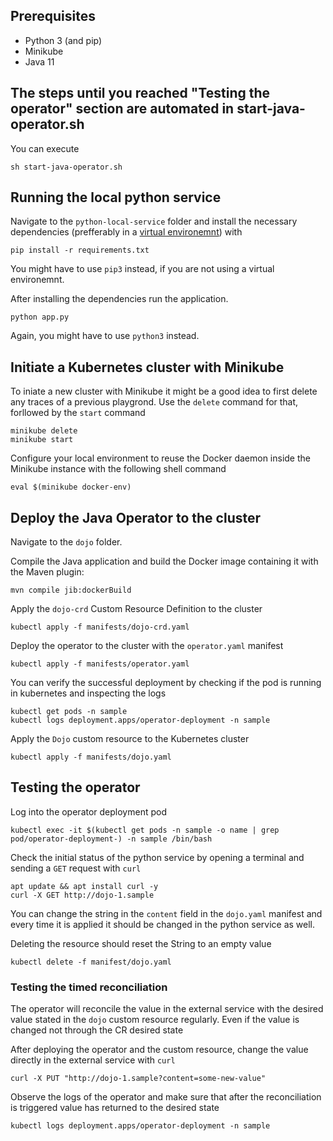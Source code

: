 ## Prerequisites

* Python 3 (and pip)
* Minikube
* Java 11

## The steps until you reached "Testing the operator" section are automated in start-java-operator.sh
You can execute
 ```
 sh start-java-operator.sh
 ```

## Running the local python service

Navigate to the `python-local-service` folder and install the necessary dependencies (prefferably in a [virtual environemnt](https://towardsdatascience.com/managing-virtual-environment-with-pyenv-ae6f3fb835f8)) with

 ```
 pip install -r requirements.txt
 ```

You might have to use `pip3` instead, if you are not using a virtual environemnt.

After installing the dependencies run the application.

 ```
 python app.py
 ```

Again, you might have to use `python3` instead.

## Initiate a Kubernetes cluster with Minikube

To iniate a new cluster with Minikube it might be a good idea to first delete any traces of a previous playgrond. Use the `delete` command for that, forllowed by the `start` command

 ```
 minikube delete
 minikube start
 ```

Configure your local environment to reuse the Docker daemon inside the Minikube instance with the following shell command

 ```
 eval $(minikube docker-env)
 ```

## Deploy the Java Operator to the cluster

Navigate to the `dojo` folder.

Compile the Java application and build the Docker image containing it with the Maven plugin:

 ```
 mvn compile jib:dockerBuild
 ```

Apply the `dojo-crd` Custom Resource Definition to the cluster 

 ```
 kubectl apply -f manifests/dojo-crd.yaml
 ```

Deploy the operator to the cluster with the `operator.yaml` manifest

 ```
 kubectl apply -f manifests/operator.yaml 
 ```

You can verify the successful deployment by checking if the pod is running in kubernetes and inspecting the logs 

 ```
 kubectl get pods -n sample
 kubectl logs deployment.apps/operator-deployment -n sample
 ```

Apply the `Dojo` custom resource to the Kubernetes cluster

 ```
 kubectl apply -f manifests/dojo.yaml 
 ```

## Testing the operator
 Log into the operator deployment pod

 ```
 kubectl exec -it $(kubectl get pods -n sample -o name | grep pod/operator-deployment-) -n sample /bin/bash
 ```

 Check the initial status of the python service by opening a terminal and sending a `GET` request with `curl`
 

 ```
 apt update && apt install curl -y
 curl -X GET http://dojo-1.sample
 ```

You can change the string in the `content` field in the `dojo.yaml` manifest and every time it is applied it should be changed in the python service as well.
 
Deleting the resource should reset the String to an empty value

 ```
 kubectl delete -f manifest/dojo.yaml
 ```

### Testing the timed reconciliation

The operator will reconcile the value in the external service with the desired value stated in the `dojo` custom resource regularly. Even if the value is changed not through the CR desired state

After deploying the operator and the custom resource, change the value directly in the external service with `curl`

 ```
 curl -X PUT "http://dojo-1.sample?content=some-new-value"
 ```

Observe the logs of the operator and make sure that after the reconciliation is triggered value has returned to the desired state

 ```
 kubectl logs deployment.apps/operator-deployment -n sample
 ```